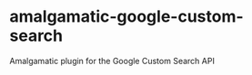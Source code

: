 amalgamatic-google-custom-search
================================

Amalgamatic plugin for the Google Custom Search API

